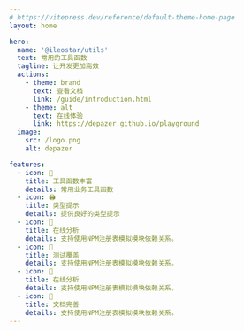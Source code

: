 ```yaml
---
# https://vitepress.dev/reference/default-theme-home-page
layout: home

hero:
  name: '@ileostar/utils'
  text: 常用的工具函数
  tagline: 让开发更加高效
  actions:
    - theme: brand
      text: 查看文档
      link: /guide/introduction.html
    - theme: alt
      text: 在线体验
      link: https://depazer.github.io/playground
  image:
    src: /logo.png
    alt: depazer

features:
  - icon: 💪
    title: 工具函数丰富
    details: 常用业务工具函数
  - icon: 🖨️
    title: 类型提示
    details: 提供良好的类型提示
  - icon: 🎠
    title: 在线分析
    details: 支持使用NPM注册表模拟模块依赖关系。
  - icon: 🎠
    title: 测试覆盖
    details: 支持使用NPM注册表模拟模块依赖关系。
  - icon: 🎠
    title: 在线分析
    details: 支持使用NPM注册表模拟模块依赖关系。
  - icon: 🎠
    title: 文档完善
    details: 支持使用NPM注册表模拟模块依赖关系。
---
```


<style>
.image-src[alt="depazer"] {
    max-width: 160px;
    max-height: 160px;
}

@media (min-width: 640px) {
.image-src[alt="depazer"] {
    max-width: 200px;
    max-height: 200px;
}
}

@media (min-width: 960px) {
.image-src[alt="depazer"] {
    max-width: 340px;
    max-height: 340px;
}
}
</style>
